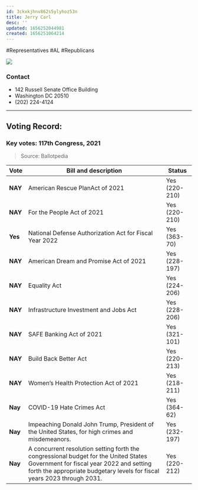 ```yaml
---
id: 3ckxkjhnv862s5ylyhoz53n
title: Jerry Carl
desc: ''
updated: 1656252044981
created: 1656251064214
---
```


#Representatives #AL #Republicans

![](/assets/images/2022-06-26-08-51-16.png)

### Contact

- 142 Russell Senate Office Building
- Washington DC 20510
- (202) 224-4124

---

## Voting Record:

### Key votes: 117th Congress, 2021

> Source: Ballotpedia

| Vote    | Bill and description                                                                                                                                                                                        | Status        |
| ------- | ----------------------------------------------------------------------------------------------------------------------------------------------------------------------------------------------------------- | ------------- |
| **NAY** | American Rescue PlanAct of 2021                                                                                                                                                                             | Yes (220-210) |
| **NAY** | For the People Act of 2021                                                                                                                                                                                  | Yes (220-210) |
| **Yes** | National Defense Authorization Act for Fiscal Year 2022                                                                                                                                                     | Yes (363-70)  |
| **NAY** | American Dream and Promise Act of 2021                                                                                                                                                                      | Yes (228-197) |
| **NAY** | Equality Act                                                                                                                                                                                                | Yes (224-206) |
| **NAY** | Infrastructure Investment and Jobs Act                                                                                                                                                                      | Yes (228-206) |
| **NAY** | SAFE Banking Act of 2021                                                                                                                                                                                    | Yes (321-101) |
| **NAY** | Build Back Better Act                                                                                                                                                                                       | Yes (220-213) |
| **NAY** | Women’s Health Protection Act of 2021                                                                                                                                                                       | Yes (218-211) |
| **Nay** | COVID-19 Hate Crimes Act                                                                                                                                                                                    | Yes (364-62)  |
| **Nay** | Impeaching Donald John Trump, President of the United States, for high crimes and misdemeanors.                                                                                                             | Yes (232-197) |
| **Nay** | A concurrent resolution setting forth the congressional budget for the United States Government for fiscal year 2022 and setting forth the appropriate budgetary levels for fiscal years 2023 through 2031. | Yes (220-212) |
